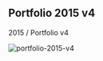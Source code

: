 
Portfolio 2015 v4
---------------------
2015 / Portfolio v4

![portfolio-2015-v4](https://mir-s3-cdn-cf.behance.net/project_modules/1400/27eab855752371.5991f18a8cb09.png) 
